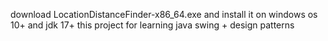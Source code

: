 download LocationDistanceFinder-x86_64.exe and install it on windows os 10+ and jdk 17+
this project for learning java swing + design patterns
